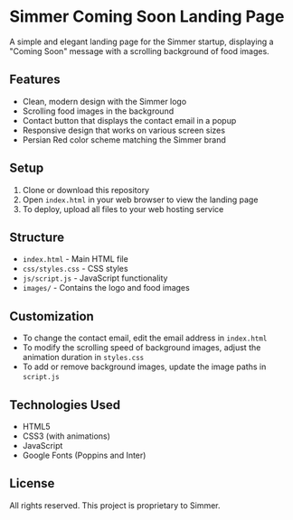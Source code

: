 # Simmer Coming Soon Landing Page

A simple and elegant landing page for the Simmer startup, displaying a "Coming Soon" message with a scrolling background of food images.

## Features

- Clean, modern design with the Simmer logo
- Scrolling food images in the background
- Contact button that displays the contact email in a popup
- Responsive design that works on various screen sizes
- Persian Red color scheme matching the Simmer brand

## Setup

1. Clone or download this repository
2. Open `index.html` in your web browser to view the landing page
3. To deploy, upload all files to your web hosting service

## Structure

- `index.html` - Main HTML file
- `css/styles.css` - CSS styles
- `js/script.js` - JavaScript functionality
- `images/` - Contains the logo and food images

## Customization

- To change the contact email, edit the email address in `index.html`
- To modify the scrolling speed of background images, adjust the animation duration in `styles.css`
- To add or remove background images, update the image paths in `script.js`

## Technologies Used

- HTML5
- CSS3 (with animations)
- JavaScript
- Google Fonts (Poppins and Inter)

## License

All rights reserved. This project is proprietary to Simmer. 